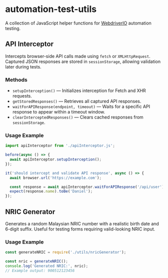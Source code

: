 # automation-test-utils

A collection of JavaScript helper functions for [WebdriverIO](https://webdriver.io/) automation testing.

## API Interceptor

Intercepts browser-side API calls made using `fetch` or `XMLHttpRequest`. Captured JSON responses are stored in `sessionStorage`, allowing validation later during tests.

### Methods

- `setupInterception()` — Initializes interception for Fetch and XHR requests.
- `getStoredResponses()` — Retrieves all captured API responses.
- `waitForAPIResponse(endpoint, timeout)` — Waits for a specific API response to appear within a timeout window.
- `clearInterceptedResponses()` — Clears cached responses from `sessionStorage`.

### Usage Example

```js
import apiInterceptor from './apiInterceptor.js';

before(async () => {
  await apiInterceptor.setupInterception();
});

it('should intercept and validate API response', async () => {
  await browser.url('https://example.com');

  const response = await apiInterceptor.waitForAPIResponse('/api/user');
  expect(response.name).toBe('Daniel');
});
```

## NRIC Generator

Generates a random Malaysian NRIC number with a realistic birth date and 6-digit suffix. Useful for testing forms requiring valid-looking NRIC input.

### Usage Example

```js
const generateNRIC = require('./utils/nricGenerator');

const nric = generateNRIC();
console.log('Generated NRIC:', nric);
// Example output: 900512123456
```
